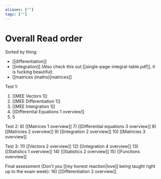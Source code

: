 ```yaml
---
aliases: [""]
tags: [""]
---
```


# Overall Read order
Sorted by thing:
- [[differentiation]]
- [[integration]] (Also check this out [[single-page-integral-table.pdf]], it is fucking beautiful)
- [[matrices (maths)|matrices]]


Test 1:
1) [[MEE Vectors 1]]
2) [[MEE Differentiation 1]]
3) [[MEE Intergration 1]]
4) [[Differential Equations 1 overview]]
5) 5

Test 2:
6) [[Matrices 1 overview]]
7) [[Differential equations 3 overview]]
8) [[Matricies 2 overview]]
9) [[Integration 2 overview]]
10) [[Matricies 3 overview]]

Test 3:
11) [[Vectors 2 overview]]
12) [[Integration 4 overview]]
13) [[Statistics 1 overview]]
14) [[Statistics 2 overview]]
15) [[Functions overview]]

Final assessment (Don't you [[my honest reaction|love]] being taught right up to the exam week):
16) [[Differentiation 2 overview]]